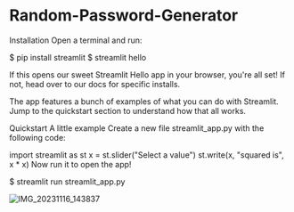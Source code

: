 # Random-Password-Generator
Installation
Open a terminal and run:

$ pip install streamlit
$ streamlit hello


If this opens our sweet Streamlit Hello app in your browser, you're all set! If not, head over to our docs for specific installs.

The app features a bunch of examples of what you can do with Streamlit. Jump to the quickstart section to understand how that all works.



Quickstart
A little example
Create a new file streamlit_app.py with the following code:

import streamlit as st
x = st.slider("Select a value")
st.write(x, "squared is", x * x)
Now run it to open the app!

$ streamlit run streamlit_app.py


![IMG_20231116_143837](https://github.com/Vijaykumar12345678/Random-Password-Generator/assets/93331489/1b8a57ad-67c0-4c79-8718-f012047396c1)

